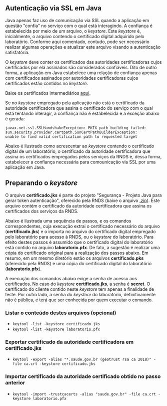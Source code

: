 ## Autenticação via SSL em Java

Java apenas faz uso de comunicação via SSL quando a aplicação em questão "confia" no serviço com o qual está interagindo. 
A confiança é estabelecida por meio de um arquivo, o _keystore_. Este _keystore_ é, inicialmente, o arquivo 
contendo o certificado digital adquirido pelo laboratório. Conforme aqui comentado, contudo, pode 
ser necessário realizar algumas operações e atualizar este arquivo visando a autenticação satisfatória. 

O _keystore_ deve conter os certificados das autoridades certificadoras cujos certificados por ela assinados são considerados confiáveis. Dito de outro forma,
a aplicação em Java estabelece uma relação de confiança apenas com certificados assinados por autoridades certificadoras
cujos certificados estão contidos no _keystore_. 

Baixe os certificados intermediários [aqui](https://letsencrypt.org/certificates/#intermediate-certificates).

Se no _keystore_ empregado pela aplicação não está o certificado da autoridade certificadora que assina o certificado do
serviço com o qual está tentando interagir, a confiança não é estabelecida e a exceção abaixo é gerada:

```
javax.net.ssl.SSLHandshakeException: PKIX path building failed: 
sun.security.provider.certpath.SunCertPathBuilderException: 
unable to find valid certification path to requested target
```

Abaixo é ilustrado como acrescentar ao _keystore_ contendo o certificado digital de um laboratório, o certificado da autoridade
certificadora que assina os certificados empregados pelos serviços da RNDS e, dessa forma, estabelecer a confiança necessária
para comounicação via SSL por uma aplicação em Java.

## Preparando o _keystore_

O arquivo **certificado.jks** é parte do projeto "Segurança - Projeto Java para gerar token autenticação", oferecido pela RNDS (baixe o arquivo [.zip](http://mobileapps.saude.gov.br/portal-servicos/files/f3bd659c8c8ae3ee966e575fde27eb58/53c86213276e091be7128abc031f5d38_8ymqlifr9.zip)). Este arquivo
contém o certificado da autoridade certificadora que assina os certificados dos serviços da RNDS.

Abaixo é ilustrada uma sequência de passos, e os comandos correspondentes, cuja execução extrai o certificado necessário do arquivo (**certificado.jks**) e o importa no arquivo do certificado digital empregado pelo laboratório para acesso à RNDS, ou o _keystore_ do laboratório. 
Para efeito destes passos é assumido que o certificado digital do laboratório está
contido no arquivo **laboratorio.pfx**. De fato, a sugestão é realizar uma cópia do certificado original para a realização dos passos abaixo. Em resumo, em um mesmo diretório estão os arquivos **certificado.pks** (oferecido pela RNDS) e uma cópia do certificado digital do laboratório (**laboratorio.pfx**).

A execução dos comandos abaixo exige a senha de acesso aos certificados. No caso do _keystore_ **certificado.jks**, a senha é **secret**. 
O certificado do cliente contido neste _keystore_ tem apenas a finalidade de teste. Por outro lado, a senha do _keystore_ do 
laboratório, definitivamente não é pública, e terá que ser conhecida por quem executar o comando. 

### Listar o conteúdo destes arquivos (opcional)

- `keytool -list -keystore certificado.jks`
- `keytool -list -keystore laboratorio.pfx`

### Exportar certificado da autoridade certificadora em certificado.jks

- `keytool -export -alias "*.saude.gov.br (geotrust rsa ca 2018)" -file ca.crt -keystore certificado.jks`

### Importar certificado da autoridade certificado obtido no passo anterior

- `keytool -import -trustcacerts -alias "saude.gov.br" -file ca.crt -keystore laboratorio.pfx`
